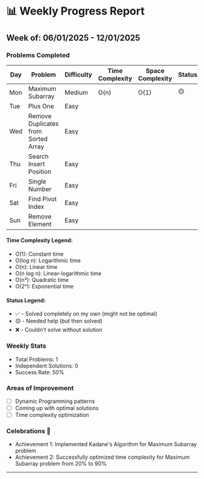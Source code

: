 # 📊 Weekly Progress Report
## Week of: 06/01/2025 - 12/01/2025

### Problems Completed
| Day  | Problem                             | Difficulty | Time Complexity | Space Complexity | Status |
|------|-------------------------------------|------------|-----------------|------------------|--------|
| Mon  | Maximum Subarray                    | Medium     | O(n)            | O(1)             | 🟡     |
| Tue  | Plus One                            | Easy       |                 |                  |        |
| Wed  | Remove Duplicates from Sorted Array | Easy       |                 |                  |        |
| Thu  | Search Insert Position              | Easy       |                 |                  |        |
| Fri  | Single Number                       | Easy       |                 |                  |        |
| Sat  | Find Pivot Index                    | Easy       |                 |                  |        |
| Sun  | Remove Element                      | Easy       |                 |                  |        |

#### Time Complexity Legend:
- O(1): Constant time
- O(log n): Logarithmic time
- O(n): Linear time
- O(n log n): Linear-logarithmic time
- O(n²): Quadratic time
- O(2ⁿ): Exponential time

#### Status Legend:
* ✅ - Solved completely on my own (might not be optimal)
* 🟡 - Needed help (but then solved)
* ❌ - Couldn't solve without solution

### Weekly Stats
- Total Problems: 1
- Independent Solutions: 0
- Success Rate: 50%

### Areas of Improvement
- [ ] Dynamic Programming patterns
- [ ] Coming up with optimal solutions
- [ ] Time complexity optimization

### Celebrations 🎉
- Achievement 1: Implemented Kadane's Algorithm for Maximum Subarray problem
- Achievement 2: Successfully optimized time complexity for Maximum Subarray problem from 20% to 90%

---